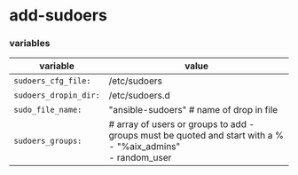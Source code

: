 # add-sudoers

### variables

| variable | value|
|----------|------|
| `sudoers_cfg_file:` | /etc/sudoers |
| `sudoers_dropin_dir:` | /etc/sudoers.d |
| `sudo_file_name:` | "ansible-sudoers" # name of drop in file |
| `sudoers_groups:` | # array of users or groups to add - groups must be quoted and start with a % <br> - "%aix_admins" <br> - random_user |
